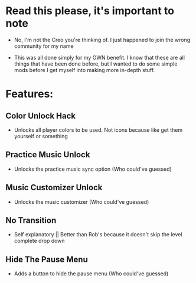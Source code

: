 # Read this please, it's important to note

- No, I'm not the Creo you're thinking of. I just happened to join the wrong community for my name

- This was all done simply for my OWN benefit. I know that these are all things that have been done before, but I wanted to do some simple mods before I get myself into making more in-depth stuff.

# Features:

## Color Unlock Hack

- Unlocks all player colors to be used. Not icons because like get them yourself or something

## Practice Music Unlock

- Unlocks the practice music sync option (Who could've guessed)

## Music Customizer Unlock

- Unlocks the music customizer (Who could've guessed)

## No Transition
- Self explanatory || Better than Rob's because it doesn't skip the level complete drop down


## Hide The Pause Menu

- Adds a button to hide the pause menu (Who could've guessed)

